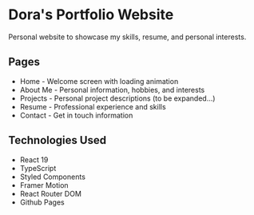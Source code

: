 # Dora's Portfolio Website

Personal website to showcase my skills, resume, and personal interests.

## Pages

- Home - Welcome screen with loading animation
- About Me - Personal information, hobbies, and interests
- Projects - Personal project descriptions (to be expanded...)
- Resume - Professional experience and skills
- Contact - Get in touch information

## Technologies Used

- React 19
- TypeScript
- Styled Components
- Framer Motion
- React Router DOM
- Github Pages
